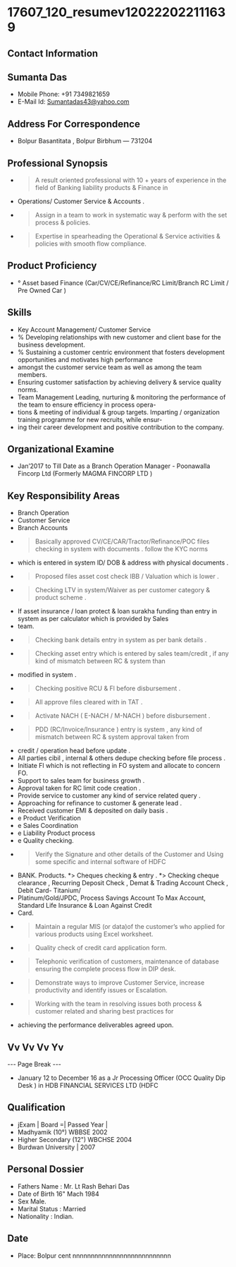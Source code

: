 # 17607_120_resumev120222022111639

## Contact Information



## Sumanta Das

* Mobile Phone: +91 7349821659
* E-Mail Id: Sumantadas43@yahoo.com


## Address For Correspondence

* Bolpur Basantitata , Bolpur Birbhum — 731204


## Professional Synopsis

* > A result oriented professional with 10 + years of experience in the field of Banking liability products & Finance in
* Operations/ Customer Service & Accounts .
* > Assign in a team to work in systematic way & perform with the set process & policies.
* > Expertise in spearheading the Operational & Service activities & policies with smooth flow compliance.


## Product Proficiency

* ° Asset based Finance (Car/CV/CE/Refinance/RC Limit/Branch RC Limit / Pre Owned Car )


## Skills

* Key Account Management/ Customer Service
* % Developing relationships with new customer and client base for the business development.
* % Sustaining a customer centric environment that fosters development opportunities and motivates high performance
* amongst the customer service team as well as among the team members.
* Ensuring customer satisfaction by achieving delivery & service quality norms.
* Team Management Leading, nurturing & monitoring the performance of the team to ensure efficiency in process opera-
* tions & meeting of individual & group targets. Imparting / organization training programme for new recruits, while ensur-
* ing their career development and positive contribution to the company.


## Organizational Examine

* Jan’2017 to Till Date as a Branch Operation Manager - Poonawalla Fincorp Ltd (Formerly MAGMA FINCORP LTD )


## Key Responsibility Areas

* Branch Operation
* Customer Service
* Branch Accounts
* > Basically approved CV/CE/CAR/Tractor/Refinance/POC files checking in system with documents . follow the KYC norms
* which is entered in system ID/ DOB & address with physical documents .
* > Proposed files asset cost check IBB / Valuation which is lower .
* > Checking LTV in system/Waiver as per customer category & product scheme .
* If asset insurance / loan protect & loan surakha funding than entry in system as per calculator which is provided by Sales
* team.
* > Checking bank details entry in system as per bank details .
* > Checking asset entry which is entered by sales team/credit , if any kind of mismatch between RC & system than
* modified in system .
* > Checking positive RCU & Fl before disbursement .
* > All approve files cleared with in TAT .
* > Activate NACH ( E-NACH / M-NACH ) before disbursement .
* > PDD (RC/Invoice/Insurance ) entry is system , any kind of mismatch between RC & system approval taken from
* credit / operation head before update .
* All parties cibil , internal & others dedupe checking before file process .
* Initiate Fl which is not reflecting in FO system and allocate to concern FO.
* Support to sales team for business growth .
* Approval taken for RC limit code creation .
* Provide service to customer any kind of service related query .
* Approaching for refinance to customer & generate lead .
* Received customer EMI & deposited on daily basis .
* e Product Verification
* e Sales Coordination
* e Liability Product process
* e Quality checking.
* > Verify the Signature and other details of the Customer and Using some specific and internal software of HDFC
* BANK. Products.
*> Cheques checking & entry .
*> Checking cheque clearance , Recurring Deposit Check , Demat & Trading Account Check , Debit Card- Titanium/
* Platinum/Gold/JPDC, Process Savings Account To Max Account, Standard Life Insurance & Loan Against Credit
* Card.
* > Maintain a regular MIS (or data)of the customer’s who applied for various products using Excel worksheet.
* > Quality check of credit card application form.
* > Telephonic verification of customers, maintenance of database ensuring the complete process flow in DIP desk.
* > Demonstrate ways to improve Customer Service, increase productivity and identify issues or Escalation.
* > Working with the team in resolving issues both process & customer related and sharing best practices for
* achieving the performance deliverables agreed upon.


## Vv Vv Vv Yv

--- Page Break ---
* January 12 to December 16 as a Jr Processing Officer (OCC Quality Dip Desk ) in HDB FINANCIAL SERVICES LTD (HDFC


## Qualification

* jExam | Board =| Passed Year |
* Madhyamik (10°) WBBSE 2002
* Higher Secondary (12") WBCHSE 2004
* Burdwan University | 2007


## Personal Dossier

* Fathers Name : Mr. Lt Rash Behari Das
* Date of Birth 16" Mach 1984
* Sex Male.
* Marital Status : Married
* Nationality : Indian.


## Date

* Place: Bolpur cent nnnnnnnnnnnnnnnnnnnnnnnnnnn

